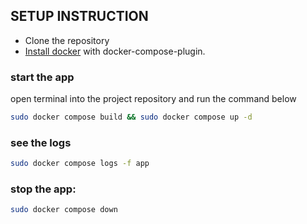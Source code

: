 ## SETUP INSTRUCTION

- Clone the repository
- [Install docker](https://docs.docker.com/engine/install/) with docker-compose-plugin.

### start the app

open terminal into the project repository and run the command below

```bash
sudo docker compose build && sudo docker compose up -d
```

### see the logs

```bash
sudo docker compose logs -f app
```

### stop the app:

```bash
sudo docker compose down
```
